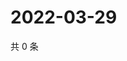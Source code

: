 # 2022-03-29

共 0 条

<!-- BEGIN WEIBO -->
<!-- 最后更新时间 Tue Mar 29 2022 20:07:45 GMT+0800 (China Standard Time) -->

<!-- END WEIBO -->
